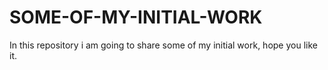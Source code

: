 # SOME-OF-MY-INITIAL-WORK
In this repository i am going to share some of my initial work, hope you like it.
